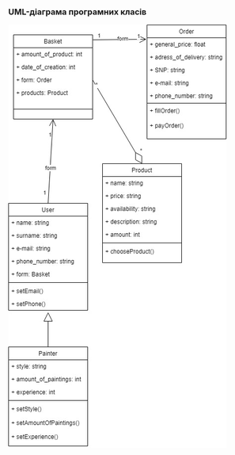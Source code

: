 ### UML-діаграма програмних класів
![](https://github.com/oleksandrblazhko/nai205-svetashov/blob/laboratory-work-8/2-SoftwareDesign/2.5-UMLProgramClasses/UMLProgramClasses.jpg?raw=true)
